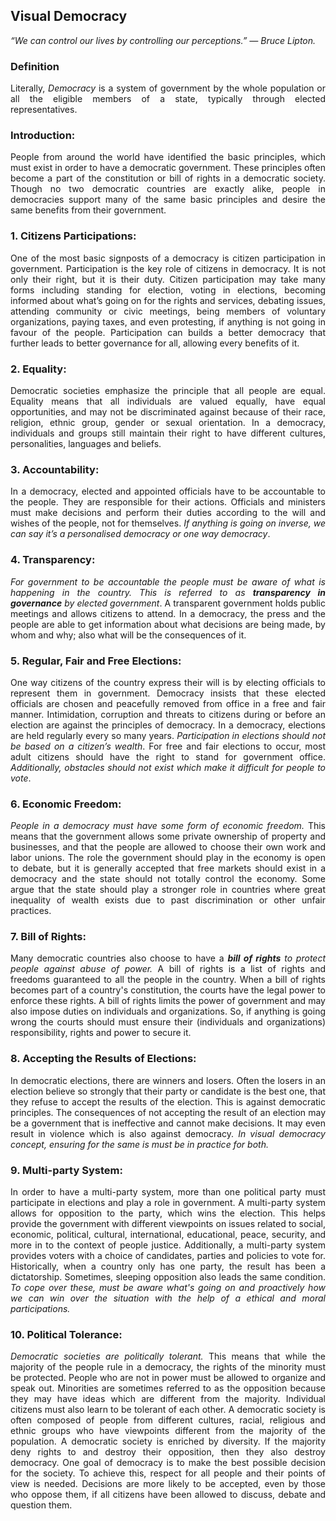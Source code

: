 ## Visual Democracy
<i>“We can control our lives by controlling our perceptions.” — Bruce Lipton.</i>

<h3>Definition</h3>
<p align="justify">Literally, <i>Democracy</i> is a system of government by the whole population or all the eligible members of a state, typically through elected representatives.</p>
<h3>Introduction:</h3>
<p align="justify">People from around the world have identified the basic principles, which must exist in order to have a democratic government. These principles often become a part of the constitution or bill of rights in a democratic society. Though no two democratic countries are exactly alike, people in democracies support many of the same basic principles and desire the same benefits from their government.</p>
<h3>1. Citizens Participations:</h3>
<p align="justify">One of the most basic signposts of a democracy is citizen participation in government. Participation is the key role of citizens in democracy. It is not only their right, but it is their duty. Citizen participation may take many forms including standing for election, voting in elections, becoming informed about what’s going on for the rights and services, debating issues, attending community or civic meetings, being members of voluntary organizations, paying taxes, and even protesting, if anything is not going in favour of the people. Participation can builds a better democracy that further leads to better governance for all, allowing every benefits of it.</p>
<h3>2. Equality:</h3>
<p align="justify">Democratic societies emphasize the principle that all people are equal. Equality means that all individuals are valued equally, have equal opportunities, and may not be discriminated against because of their race, religion, ethnic group, gender or sexual orientation. In a democracy, individuals and groups still maintain their right to have different cultures, personalities, languages and beliefs.</p>
<h3>3. Accountability:</h3>
<p align="justify">In a democracy, elected and appointed officials have to be accountable to the people. They are responsible for their actions. Officials and ministers must make decisions and perform their duties according to the will and wishes of the people, not for themselves. <i>If anything is going on inverse, we can say it’s a personalised democracy or one way democracy</i>.</p>
<h3>4. Transparency:</h3>
<p align="justify"><i>For government to be accountable the people must be aware of what is happening in the country. This is referred to as <b>transparency in governance</b> by elected government</i>. A transparent government holds public meetings and allows citizens to attend. In a democracy, the press and the people are able to get information about what decisions are being made, by whom and why; also what will be the consequences of it.</p>
<h3>5. Regular, Fair and Free Elections:</h3>
<p align="justify">One way citizens of the country express their will is by electing officials to represent them in government. Democracy insists that these elected officials are chosen and peacefully removed from office in a free and fair manner. Intimidation, corruption and threats to citizens during or before an election are against the principles of democracy. In a democracy, elections are held regularly every so many years. <i>Participation in elections should not be based on a citizen’s wealth</i>. For free and fair elections to occur, most adult citizens should have the right to stand for government office. <i>Additionally, obstacles should not exist which make it difficult for people to vote</i>.</p>
<h3>6. Economic Freedom:</h3>
<p align="justify"><i>People in a democracy must have some form of economic freedom.</i> This means that the government allows some private ownership of property and businesses, and that the people are allowed to choose their own work and labor unions. The role the government should play in the economy is open to debate, but it is generally accepted that free markets should exist in a democracy and the state should not totally control the economy. Some argue that the state should play a stronger role in countries where great inequality of wealth exists due to past discrimination or other unfair practices.</p>
<h3>7. Bill of Rights:</h3>
<p align="justify">Many democratic countries also choose to have a <i><b>bill of rights</b> to protect people against abuse of power.</i> A bill of rights is a list of rights and freedoms guaranteed to all the people in the country. When a bill of rights becomes part of a country's constitution, the courts have the legal power to enforce these rights. A bill of rights limits the power of government and may also impose duties on individuals and organizations. So, if anything is going wrong the courts should must ensure their (individuals and organizations) responsibility, rights and power to secure it.</p>
<h3>8. Accepting the Results of Elections:</h3>
<p align="justify">In democratic elections, there are winners and losers. Often the losers in an election believe so strongly that their party or candidate is the best one, that they refuse to accept the results of the election. This is against democratic principles. The consequences of not accepting the result of an election may be a government that is ineffective and cannot make decisions. It may even result in violence which is also against democracy. <i>In visual democracy concept, ensuring for the same is must be in practice for both.</i></p>
<h3>9. Multi-party System:</h3>
<p align="justify">In order to have a multi-party system, more than one political party must participate in elections and play a role in government. A multi-party system allows for opposition to the party, which wins the election. This helps provide the government with different viewpoints on issues related to social, economic, political, cultural, international, educational, peace, security, and more in to the context of people justice. Additionally, a multi-party system provides voters with a choice of candidates, parties and policies to vote for. Historically, when a country only has one party, the result has been a dictatorship. Sometimes, sleeping opposition also leads the same condition. <i>To cope over these, must be aware what's going on and proactively how we can win over the situation with the help of a ethical and moral participations.</i></p>
<h3>10. Political Tolerance:</h3>
<p align="justify"><i>Democratic societies are politically tolerant.</i> This means that while the majority of the people rule in a democracy, the rights of the minority must be protected. People who are not in power must be allowed to organize and speak out. Minorities are sometimes referred to as the opposition because they may have ideas which are different from the majority. Individual citizens must also learn to be tolerant of each other. A democratic society is often composed of people from different cultures, racial, religious and ethnic groups who have viewpoints different from the majority of the population. A democratic society is enriched by diversity. If the majority deny rights to and destroy their opposition, then they also destroy democracy. One goal of democracy is to make the best possible decision for the society. To achieve this, respect for all people and their points of view is needed. Decisions are more likely to be accepted, even by those who oppose them, if all citizens have been allowed to discuss, debate and question them.</p>
